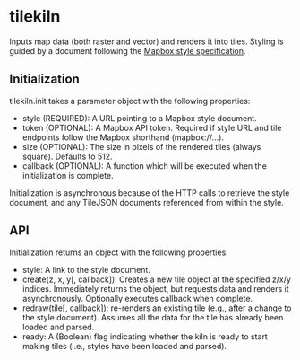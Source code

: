 # tilekiln
Inputs map data (both raster and vector) and renders it into tiles.
Styling is guided by a document following the [Mapbox style specification].

[Mapbox style specification]: https://docs.mapbox.com/mapbox-gl-js/style-spec/

## Initialization
tilekiln.init takes a parameter object with the following properties:
- style (REQUIRED): A URL pointing to a Mapbox style document.
- token (OPTIONAL): A Mapbox API token. Required if style URL and tile
  endpoints follow the Mapbox shorthand (mapbox://...).
- size (OPTIONAL): The size in pixels of the rendered tiles (always square). 
  Defaults to 512.
- callback (OPTIONAL): A function which will be executed when the initialization
  is complete.

Initialization is asynchronous because of the HTTP calls to retrieve the style
document, and any TileJSON documents referenced from within the style.

## API
Initialization returns an object with the following properties:
- style: A link to the style document.
- create(z, x, y\[, callback\]): Creates a new tile object at the specified
  z/x/y indices. Immediately returns the object, but requests data and renders
  it asynchronously. Optionally executes callback when complete.
- redraw(tile\[, callback\]): re-renders an existing tile (e.g., after a change
  to the style document). Assumes all the data for the tile has already been 
  loaded and parsed.
- ready: A (Boolean) flag indicating whether the kiln is ready to start making
  tiles (i.e., styles have been loaded and parsed).
